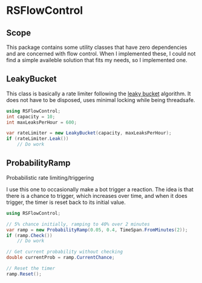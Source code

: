 # RSFlowControl

## Scope

This package contains some utility classes that have zero dependencies and are concerned with flow control.
When I implemented these, I could not find a simple availeble solution that fits my needs, so I implemented one.

## LeakyBucket

This class is basically a rate limiter following the [leaky bucket](https://de.wikipedia.org/wiki/Leaky-Bucket-Algorithmus) algorithm.
It does not have to be disposed, uses minimal locking while being threadsafe.

```cs
using RSFlowControl;
int capacity = 10;
int maxLeaksPerHour = 600;

var rateLimiter = new LeakyBucket(capacity, maxLeaksPerHour);
if (rateLimiter.Leak())
    // Do work
```

## ProbabilityRamp

Probabilistic rate limiting/triggering

I use this one to occasionally make a bot trigger a reaction. The idea is that there is a chance to trigger, which increases over time,
and when it does trigger, the timer is reset back to its initial value.

```cs
using RSFlowControl;

// 5% chance initially, ramping to 40% over 2 minutes
var ramp = new ProbabilityRamp(0.05, 0.4, TimeSpan.FromMinutes(2));
if (ramp.Check())
    // Do work

// Get current probability without checking
double currentProb = ramp.CurrentChance;

// Reset the timer
ramp.Reset();
```
